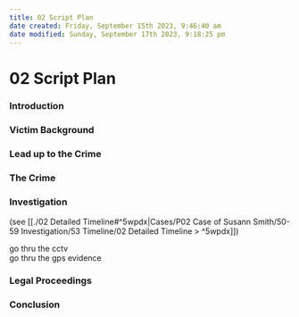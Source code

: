 ```yaml
---
title: 02 Script Plan
date created: Friday, September 15th 2023, 9:46:40 am
date modified: Sunday, September 17th 2023, 9:18:25 pm
---
```


# 02 Script Plan

### Introduction

### Victim Background

### Lead up to the Crime

### The Crime

### Investigation

(see [[./02 Detailed Timeline#^5wpdx|Cases/P02 Case of Susann Smith/50-59 Investigation/53 Timeline/02 Detailed Timeline > ^5wpdx]])

go thru the cctv  
go thru the gps evidence

### Legal Proceedings

### Conclusion

